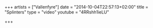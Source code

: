 +++
artists = ["Vallenfyre"]
date = "2014-10-04T22:57:13+02:00"
title = "Splinters"
type = "video"
youtube = "4RRshh1ieLU"

+++

